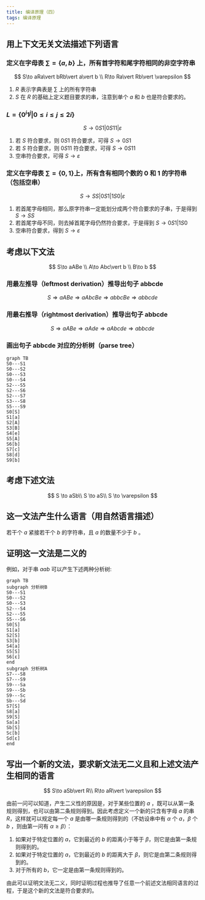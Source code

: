 ```yaml
---
title: 编译原理（四）
tags: 编译原理
---
```


## 用上下文无关文法描述下列语言

### 定义在字母表 $\sum=\{a, b\}$ 上，所有首字符和尾字符相同的非空字符串

$$
S\to aRa\vert bRb\vert a\vert b \\
R\to Ra\vert Rb\vert \varepsilon
$$

1. $R$ 表示字典表是 $\sum$ 上的所有字符串
2. $S$ 在 $R$ 的基础上定义题目要求的串，注意到单个 $a$ 和 $b$ 也是符合要求的。

### $L=\{0^i1^j\vert 0\le i\le j \le 2i\}$

$$
S\to 0S1\vert 0S11\vert\varepsilon
$$

1. 若 $S$ 符合要求，则 $0S1$ 符合要求，可得 $S\to 0S1$
2. 若 $S$ 符合要求，则 $0S11$ 符合要求，可得 $S\to 0S11$
3. 空串符合要求，可得 $S\to\varepsilon$

### 定义在字母表 $\sum =\{0, 1\}$上，所有含有相同个数的 0 和 1 的字符串（包括空串）

$$
S\to SS\vert 0S1\vert 1S0 \vert\varepsilon
$$

1. 若首尾字母相同，那么原字符串一定能划分成两个符合要求的子串，于是得到 $S\to SS$
2. 若首尾字母不同，则去掉首尾字母仍然符合要求，于是得到 $S\to 0S1\vert 1S0$
3. 空串符合要求，得到 $S\to\varepsilon$

## 考虑以下文法

$$
S\to aABe \\
A\to Abc\vert b \\
B\to b
$$

### 用最左推导（leftmost derivation）推导出句子 abbcde

$$
S\Rightarrow aABe\Rightarrow aAbcBe \Rightarrow abbcBe \Rightarrow abbcde
$$

### 用最右推导（rightmost derivation）推导出句子 abbcde

$$
S\Rightarrow aABe \Rightarrow aAde \Rightarrow aAbcde \Rightarrow abbcde
$$

### 画出句子 abbcde 对应的分析树（parse tree）

```mermaid
graph TB
S0---S1
S0---S2
S0---S3
S0---S4
S2---S5
S2---S6
S2---S7
S3---S8
S5---S9
S0[S]
S1[a]
S2[A]
S3[B]
S4[e]
S5[A]
S6[b]
S7[c]
S8[d]
S9[b]
```

## 考虑下述文法

$$
S \to aSb\\
S \to aS\\
S \to \varepsilon
$$

## 这一文法产生什么语言（用自然语言描述）

若干个 $a$ 紧接若干个 $b$ 的字符串，且 $a$ 的数量不少于 $b$ 。

## 证明这一文法是二义的

例如，对于串 $aab$ 可以产生下述两种分析树:

```mermaid
graph TB
subgraph 分析树B
S0---S1
S0---S2
S0---S3
S2---S4
S2---S5
S5---S6
S0[S]
S1[a]
S2[S]
S3[b]
S4[a]
S5[S]
S6[ε]
end
subgraph 分析树A
S7---S8
S7---S9
S9---Sa
S9---Sb
S9---Sc
Sb---Sd
S7[S]
S8[a]
S9[S]
Sa[a]
Sb[S]
Sc[b]
Sd[ε]
end
```

## 写出一个新的文法，要求新文法无二义且和上述文法产生相同的语言

$$
S\to aSb\vert R\\
R\to aR\vert \varepsilon
$$

由前一问可以知道，产生二义性的原因是，对于某些位置的 $a$ ，既可以从第一条规则得到，也可以由第二条规则得到。因此考虑定义一个新的只含有字母 $a$ 的串 $R$，这样就可以规定每一个 $a$ 是由哪一条规则得到的（不妨设串中有 $\alpha$ 个 $a$，$\beta$ 个 $b$ ，则由第一问有 $\alpha \ge \beta$）：

1. 如果对于特定位置的 $a$，它到最近的 $b$ 的距离小于等于 $\beta$，则它是由第一条规则得到的。
2. 如果对于特定位置的 $a$，它到最近的 $b$ 的距离大于 $\beta$，则它是由第二条规则得到的。
3. 对于所有的 $b$，它一定是由第一条规则得到的。

由此可以证明文法无二义，同时证明过程也推导了任意一个前述文法相同语言的过程，于是这个新的文法是符合要求的。

